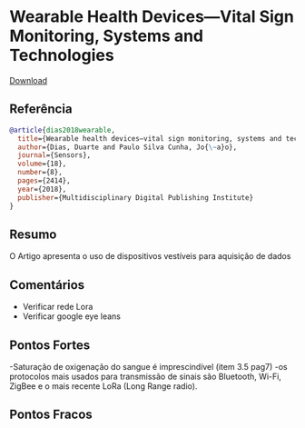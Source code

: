# Wearable Health Devices—Vital Sign Monitoring, Systems and Technologies

[Download](https://www.mdpi.com/1424-8220/18/8/2414/pdf)


## Referência
```bibtex
@article{dias2018wearable,
  title={Wearable health devices—vital sign monitoring, systems and technologies},
  author={Dias, Duarte and Paulo Silva Cunha, Jo{\~a}o},
  journal={Sensors},
  volume={18},
  number={8},
  pages={2414},
  year={2018},
  publisher={Multidisciplinary Digital Publishing Institute}
}
```

## Resumo
O Artigo apresenta o uso de dispositivos vestíveis para aquisição de dados



## Comentários
- Verificar rede Lora
-  Verificar google eye leans

## Pontos Fortes
-Saturação de oxigenação do sangue é imprescindível (item 3.5 pag7)
-os protocolos mais usados para transmissão de sinais são Bluetooth, Wi-Fi, ZigBee e o mais recente
LoRa (Long Range radio).

## Pontos Fracos